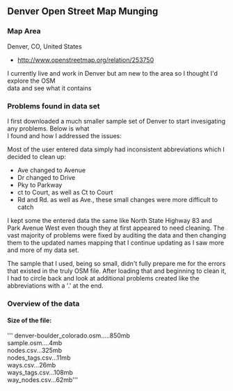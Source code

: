 ## Denver Open Street Map Munging  
### Map Area

Denver, CO, United States  
* http://www.openstreetmap.org/relation/253750 

I currently live and work in Denver but am new to the area so I thought I'd explore the OSM  
data and see what it contains

### Problems found in data set
I first downloaded a much smaller sample set of Denver to start invesigating any problems. Below is what  
I found and how I addressed the issues:

Most of the user entered data simply had inconsistent abbreviations which I decided to clean up:

*  Ave changed to Avenue
*  Dr changed to Drive
*  Pky to Parkway
*  ct to Court, as well as Ct to Court
*  Rd and Rd. as well as Ave., these small changes were more difficult to catch

I kept some the entered data the same like North State Highway 83 and Park Avenue West even though they at first appeared to need cleaning.  The vast majority of problems were fixed by auditing the data and then changing them to the updated names mapping that I continue updating as I saw more and more of my data set.

The sample that I used, being so small, didn't fully prepare me for the errors that existed in the truly OSM file.  After loading that and beginning to clean it, I had to circle back and look at additional problems created like the abbreviations with a '.' at the end.

### Overview of the data

#### Size of the file:     
'''
denver-boulder_colorado.osm.....850mb  
sample.osm....4mb  
nodes.csv...325mb  
nodes_tags.csv...11mb  
ways.csv...26mb  
ways_tags.csv...108mb  
way_nodes.csv...62mb'''
